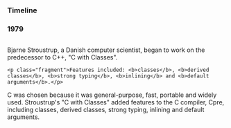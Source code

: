 <h3>Timeline</h3>

<h3>1979</h3>

<div>
	<div>
		<img data-src="//ferrolho.github.io/feup-pp/cpp11-tutorial/images/bjarne_straustroup.jpg">
	</div>
	<p>Bjarne Stroustrup, a Danish computer scientist, began to work on the predecessor to C++, "C with Classes".</p>

	<p class="fragment">Features included: <b>classes</b>, <b>derived classes</b>, <b>strong typing</b>, <b>inlining</b> and <b>default arguments</b>.</p>
</div>

<aside class="notes">
	C was chosen because it was general-purpose, fast, portable and widely used.
	Stroustrup's "C with Classes" added features to the C compiler, Cpre, including classes, derived classes, strong typing, inlining and default arguments.
</aside>